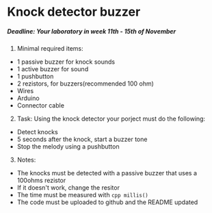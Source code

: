# Knock detector buzzer

##### Deadline: Your laboratory in week 11th - 15th of November

1. Minimal required items:
  * 1 passive buzzer for knock sounds
  * 1 active buzzer for sound
  * 1 pushbutton
  * 2 rezistors, for buzzers(recommended 100 ohm)
  * Wires
  * Arduino
  * Connector cable

2. Task: Using the knock detector your porject must do the following:
  * Detect knocks
  * 5 seconds after the knock, start a buzzer tone
  * Stop the melody using a pushbutton

3. Notes:
  * The knocks must be detected with a passive buzzer that uses a 100ohms rezistor
  * If it doesn't work, change the resitor
  * The time must be measured with ```cpp millis() ```
  * The code must be uploaded to github and the README updated
